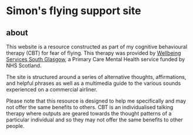 # Simon's flying support site

## about

This website is a resource constructed as part of my cognitive behavioural therapy (CBT) for fear of flying. This therapy was provided by [Wellbeing Services South Glasgow](https://www.wellbeing-glasgow.org.uk/), a Primary Care Mental Health service funded by NHS Scotland. 

The site is structured around a series of alternative thoughts, affirmations, and helpful phrases as well as a multimedia guide to the various sounds experienced on a commercial airliner. 

Please note that this resource is designed to help me specifically and may not offer the same benefits to others. CBT is an individualised talking therapy where outputs are geared towards the thought patterns of a particular individual and so they may not offer the same benefits to other people.